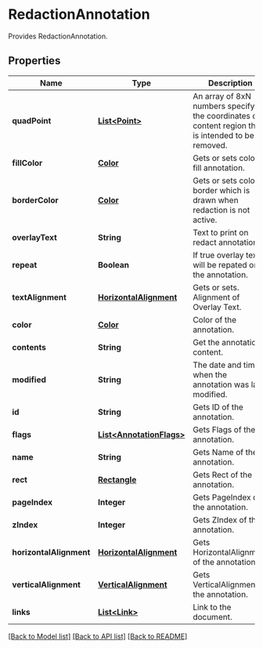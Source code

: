 ﻿
# RedactionAnnotation
Provides RedactionAnnotation.

## Properties
Name | Type | Description | Notes
------------ | ------------- | ------------- | -------------
**quadPoint** | [**List&lt;Point&gt;**](Point.md) | An array of 8xN numbers specifying the coordinates of content region that is intended to be removed.  | [optional]
**fillColor** | [**Color**](Color.md) | Gets or sets color to fill annotation. | [optional]
**borderColor** | [**Color**](Color.md) | Gets or sets color of border which is drawn when redaction is not active. | [optional]
**overlayText** | **String** | Text to print on redact annotation. | [optional]
**repeat** | **Boolean** | If true overlay text will be repated on the annotation.  | [optional]
**textAlignment** | [**HorizontalAlignment**](HorizontalAlignment.md) | Gets or sets. Alignment of Overlay Text. | [optional]
**color** | [**Color**](Color.md) | Color of the annotation. | [optional]
**contents** | **String** | Get the annotation content. | [optional]
**modified** | **String** | The date and time when the annotation was last modified. | [optional]
**id** | **String** | Gets ID of the annotation. | [optional]
**flags** | [**List&lt;AnnotationFlags&gt;**](AnnotationFlags.md) | Gets Flags of the annotation. | [optional]
**name** | **String** | Gets Name of the annotation. | [optional]
**rect** | [**Rectangle**](Rectangle.md) | Gets Rect of the annotation. | 
**pageIndex** | **Integer** | Gets PageIndex of the annotation. | [optional]
**zIndex** | **Integer** | Gets ZIndex of the annotation. | [optional]
**horizontalAlignment** | [**HorizontalAlignment**](HorizontalAlignment.md) | Gets HorizontalAlignment of the annotation. | [optional]
**verticalAlignment** | [**VerticalAlignment**](VerticalAlignment.md) | Gets VerticalAlignment of the annotation. | [optional]
**links** | [**List&lt;Link&gt;**](Link.md) | Link to the document. | [optional]


[[Back to Model list]](../../README.md#documentation-for-models) [[Back to API list]](../../README.md#documentation-for-api-endpoints) [[Back to README]](../../README.md)


